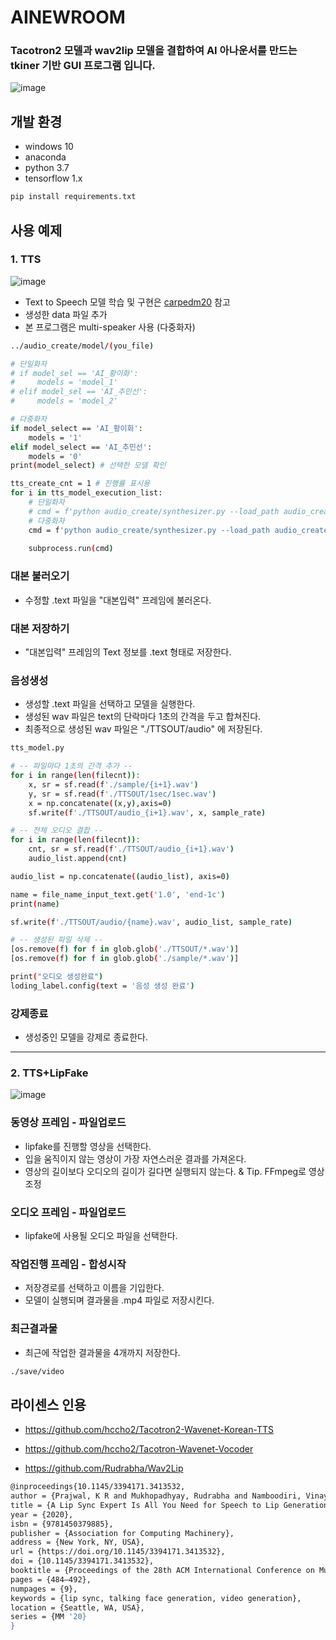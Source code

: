 # AINEWROOM
### Tacotron2 모델과 wav2lip 모델을 결합하여 AI 아나운서를 만드는 tkiner 기반 GUI 프로그램 입니다.

![image](https://user-images.githubusercontent.com/92764800/218385808-da3fa78a-ce24-4374-afad-0c6bfd41ae72.png)

개발 환경
---
 - windows 10
 - anaconda
 - python 3.7
 - tensorflow 1.x
```sh
pip install requirements.txt
```
 

## 사용 예제

### 1. TTS
![image](https://user-images.githubusercontent.com/92764800/218385825-aafd53b1-eda1-4834-ad4b-0858e131c59e.png)

- Text to Speech 모델 학습 및 구현은 [carpedm20](https://github.com/carpedm20/multi-speaker-tacotron-tensorflow) 참고
- 생성한 data 파일 추가
- 본 프로그램은 multi-speaker 사용 (다중화자)
```sh
../audio_create/model/(you_file)
```
```sh
# 단일화자
# if model_sel == 'AI_황이화':
#     models = 'model_1'
# elif model_sel == 'AI_추민선':
#     models = 'model_2'

# 다중화자
if model_select == 'AI_황이화':
    models = '1'
elif model_select == 'AI_추민선':
    models = '0'
print(model_select) # 선택한 모델 확인

tts_create_cnt = 1 # 진행률 표시용
for i in tts_model_execution_list:
    # 단일화자
    # cmd = f'python audio_create/synthesizer.py --load_path audio_create/model/{models} --sample_path sample --text "{i}"'
    # 다중화자
    cmd = f'python audio_create/synthesizer.py --load_path audio_create/model/1and2 --num_speaker 2 --speaker_id {models} --sample_path sample --text "{i}"'
    
    subprocess.run(cmd)
```
### 대본 불러오기
- 수정할 .text 파일을 "대본입력" 프레임에 불러온다.
### 대본 저장하기
- "대본입력" 프레임의 Text 정보를 .text 형태로 저장한다.
### 음성생성
- 생성할 .text 파일을 선택하고 모델을 실행한다.
- 생성된 wav 파일은 text의 단락마다 1초의 간격을 두고 합쳐진다.
- 최종적으로 생성된 wav 파일은 "./TTSOUT/audio" 에 저장된다.
```sh
tts_model.py

# -- 파일마다 1초의 간격 추가 --
for i in range(len(filecnt)):
    x, sr = sf.read(f'./sample/{i+1}.wav')
    y, sr = sf.read(f'./TTSOUT/1sec/1sec.wav')
    x = np.concatenate((x,y),axis=0)
    sf.write(f'./TTSOUT/audio_{i+1}.wav', x, sample_rate)

# -- 전체 오디오 결합 --    
for i in range(len(filecnt)):
    cnt, sr = sf.read(f'./TTSOUT/audio_{i+1}.wav')
    audio_list.append(cnt)

audio_list = np.concatenate((audio_list), axis=0)

name = file_name_input_text.get('1.0', 'end-1c')
print(name)

sf.write(f'./TTSOUT/audio/{name}.wav', audio_list, sample_rate)

# -- 생성된 파일 삭제 --
[os.remove(f) for f in glob.glob('./TTSOUT/*.wav')]
[os.remove(f) for f in glob.glob('./sample/*.wav')]

print("오디오 생성완료")
loding_label.config(text = '음성 생성 완료')
```
### 강제종료
- 생성중인 모델을 강제로 종료한다.
---
### 2. TTS+LipFake
![image](https://user-images.githubusercontent.com/92764800/218385838-94c4aeec-bc29-4388-bc8e-ea3e068a9b8f.png)
### 동영상 프레임 - 파일업로드
- lipfake를 진행할 영상을 선택한다.
- 입을 움직이지 않는 영상이 가장 자연스러운 결과를 가져온다.
- 영상의 길이보다 오디오의 길이가 길다면 실행되지 않는다. & Tip. FFmpeg로 영상 조정

### 오디오 프레임 - 파일업로드
- lipfake에 사용될 오디오 파일을 선택한다.

### 작업진행 프레임 - 합성시작
- 저장경로를 선택하고 이름을 기입한다.
- 모델이 실행되며 결과물을 .mp4 파일로 저장시킨다.

### 최근결과물
- 최근에 작업한 결과물을 4개까지 저장한다.
```sh
./save/video
```


라이센스 인용
---
- https://github.com/hccho2/Tacotron2-Wavenet-Korean-TTS
- https://github.com/hccho2/Tacotron-Wavenet-Vocoder

- https://github.com/Rudrabha/Wav2Lip
```sh
@inproceedings{10.1145/3394171.3413532,
author = {Prajwal, K R and Mukhopadhyay, Rudrabha and Namboodiri, Vinay P. and Jawahar, C.V.},
title = {A Lip Sync Expert Is All You Need for Speech to Lip Generation In the Wild},
year = {2020},
isbn = {9781450379885},
publisher = {Association for Computing Machinery},
address = {New York, NY, USA},
url = {https://doi.org/10.1145/3394171.3413532},
doi = {10.1145/3394171.3413532},
booktitle = {Proceedings of the 28th ACM International Conference on Multimedia},
pages = {484–492},
numpages = {9},
keywords = {lip sync, talking face generation, video generation},
location = {Seattle, WA, USA},
series = {MM '20}
}
```
